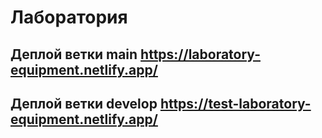 # Лаборатория

## Деплой ветки main https://laboratory-equipment.netlify.app/

## Деплой ветки develop https://test-laboratory-equipment.netlify.app/

